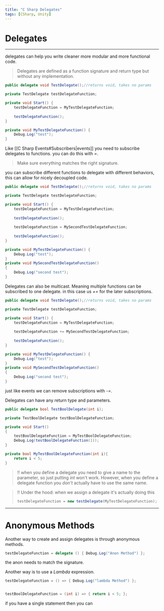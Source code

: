```yaml
---
title: "C Sharp Delegates"
tags: [CSharp, Unity]
---
```

# Delegates
---
delegates can help you write cleaner more modular and more functional code.

>Delegates are defined as a function signature and return type but without any implementation.

```c#
public delegate void TestDelegate();//returns void, takes no params

private TestDelegate testDelegateFunction;

private void Start() {
	testDelegateFunction = MyTestDelegateFunction;
	
	testDelegateFunction();
}

private void MyTestDelegateFunction() {
	Debug.Log("test");
}

```

Like [[C Sharp Events#Subscribers|events]] you need to subscribe delegates to functions. you can do this with *=*.

>Make sure everything matches the right signature.

you can subscribe different functions to delegate with different behaviors, this can allow for nicely decoupled code. 

```c#
public delegate void TestDelegate();//returns void, takes no params

private TestDelegate testDelegateFunction;

private void Start() {
	testDelegateFunction = MyTestDelegateFunction;
	
	testDelegateFunction();
	
	testDelegateFunction = MySecondTestDelegateFunction;
	
	testDelegateFunction();
}

private void MyTestDelegateFunction() {
	Debug.Log("test");
}
private void MySecondTestDelegateFunction()
{
	Debug.Log("second test");
}
```

Delegates can also be multicast. Meaning multiple functions can be subscribed to one delegate. in this case us *+=* for the later subscriptions.

```c#
public delegate void TestDelegate();//returns void, takes no params

private TestDelegate testDelegateFunction;

private void Start() {
	testDelegateFunction = MyTestDelegateFunction;
	
	testDelegateFunction += MySecondTestDelegateFunction;
	
	testDelegateFunction();
}

private void MyTestDelegateFunction() {
	Debug.Log("test");
}
private void MySecondTestDelegateFunction()
{
	Debug.Log("second test");
}
```

just like events we can remove subscriptions with *-=*.


Delegates can have any return type and parameters.

```c#
public delegate bool TestBoolDelegate(int i);

private TestBoolDelegate testBoolDelegateFunction;

private void Start()
{
	testBoolDelegateFunction = MyTestBoolDelegateFunction;
	Debug.Log(testBoolDelegateFunction(1));
}

private bool MyTestBoolDelegateFunction(int i){
	return i < 5;
}
```

> !! when you define a delegate you need to give a name to the parameter, so just putting *int* won't work.
> However, when you define a delegate function you *don't* actually have to use the same name.

>!! Under the hood: when we assign a delegate it's actually doing this
> ```c#
> testDelegateFunction = new testDelegate(MyTestDelegateFunction);
> ```

---

# Anonymous Methods

Another way to create and assign delegates is through anonymous methods.

```c#
testDelegateFunction = delegate () { Debug.Log("Anon Method") };
```

the anon needs to match the signature.

Another way is to use a *Lambda* expression. 

```c#
testDelegateFunction = () => { Debug.Log("lambda Method") };
```

```c#

testBoolDelegateFunction = (int i) => { return i < 5; };
```

if you have a single statement then you can 